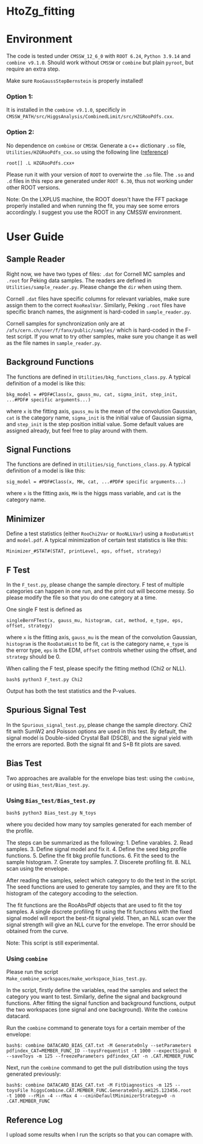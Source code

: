 # HtoZg_fitting

# Environment
The code is tested under `CMSSW_12_6_0` with `ROOT 6.24`, `Python 3.9.14` and `combine v9.1.0`. 
Should work without `CMSSW` or `combine` but plain `pyroot`, but require an extra step.

Make sure `RooGaussStepBernstein` is properly installed!

### Option 1: 
  It is installed in the `combine v9.1.0`, specificly in `CMSSW_PATH/src/HiggsAnalysis/CombinedLimit/src/HZGRooPdfs.cxx`.

### Option 2: 
  No dependence on `combine` or `CMSSW`. Generate a c++ dictionary `.so` file, `Utilities/HZGRooPdfs_cxx.so` using the following line ([reference](https://root.cern/manual/io_custom_classes/#generating-dictionaries))
  ```
  root[] .L HZGRooPdfs.cxx+
  ```
Please run it with your version of `ROOT` to overwirte the `.so` file. The `.so` and `.d` files in this repo are generated under `ROOT 6.30`, thus not working under other ROOT versions.

Note: On the LXPLUS machine, the ROOT doesn't have the FFT package properly installed and when running the fit, you may see some errors accordingly. I suggest you use the ROOT in any CMSSW environment. 

# User Guide

## Sample Reader
Right now, we have two types of files: `.dat` for Cornell MC samples and `.root` for Peking data samples. The readers are defined in `Utilities/sample_reader.py`. Please change the `dir` when using them.

Cornell `.dat` files have specific columns for relevant variables, make sure assign them to the correct `RooRealVar`. Similarly, Peking `.root` files have specific branch names, the asignment is hard-coded in `sample_reader.py`.

Cornell samples for synchronization only are at `/afs/cern.ch/user/f/fanx/public/samples/` which is hard-coded in the F-test script. If you wnat to try other samples, make sure you change it as well as the file names in `sample_reader.py`.

## Background Functions
The functions are defined in `Utilities/bkg_functions_class.py`. A typical definition of a model is like this: 
```
bkg_model = #PDF#Class(x, gauss_mu, cat, sigma_init, step_init, ...#PDF# specific arguments...)
```
where `x` is the fitting axis, `gauss_mu` is the mean of the convolution Gaussian, `cat` is the category name, `sigma_init` is the initial value of Gaussian sigma, and `step_init` is the step position initial value. Some default values are assigned already, but feel free to play around with them.

## Signal Functions
The functions are defined in `Utilities/sig_functions_class.py`. A typical definition of a model is like this:
```
sig_model = #PDF#Class(x, MH, cat, ...#PDF# specific arguments...)
```
where `x` is the fitting axis, `MH` is the higgs mass variable, and `cat` is the category name.

## Minimizer
Define a test statistics (either `RooChi2Var` or `RooNLLVar`) using a `RooDataHist` and `model.pdf`. A typical minimization of certain test statistics is like this:
```
Minimizer_#STAT#(STAT, printLevel, eps, offset, strategy)
```

## F Test
In the `F_test.py`, please change the sample directory. F test of multiple categories can happen in one run, and the print out will become messy. So please modify the file so that you do one category at a time. 

One single F test is defined as
```
singleBernFTest(x, gauss_mu, histogram, cat, method, e_type, eps, offset, strategy)
```
where `x` is the fitting axis, `gauss_mu` is the mean of the convolution Gaussian, `histogram` is the `RooDataHist` to be fit, `cat` is the category name, `e_type` is the error type, `eps` is the EDM, `offset` controls whether using the offset, and `strategy` should be 0.

When calling the F test, please specify the fitting method (Chi2 or NLL).
```
bash$ python3 F_test.py Chi2
```
Output has both the test statistics and the P-values.

## Spurious Signal Test
In the `Spurious_signal_test.py`, please change the sample directory. Chi2 fit with SumW2 and Poisson options are used in this test. By default, the signal model is Double-sided Crystal Ball (DSCB), and the signal yield with the errors are reported. Both the signal fit and S+B fit plots are saved.

## Bias Test
Two approaches are available for the envelope bias test: using the `combine`, or using `Bias_test/Bias_test.py`. 
### Using `Bias_test/Bias_test.py`
```
bash$ python3 Bias_test.py N_toys
```
where you decided how many toy samples generated for each member of the profile.

The steps can be summarized as the following: 1. Define varables. 2. Read samples. 3. Define signal model and fix it. 4. Define the seed bkg profile functions. 5. Define the fit bkg profile functions. 6. Fit the seed to the sample histogram. 7. Gnerate toy samples. 7. Discerete profiling fit. 8. NLL scan using the envelope.

After reading the samples, select which category to do the test in the script. The seed functions are used to generate toy samples, and they are fit to the histogram of the category accoding to the selection. 

The fit functions are the RooAbsPdf objects that are used to fit the toy samples. A single discrete profiling fit using the fit functions with the fixed signal model will report the best-fit signal yield. Then, an NLL scan over the signal strength will give an NLL curve for the envelope. The error should be obtained from the curve.

Note: This script is still experimental. 

### Using `combine`
Please run the script `Make_combine_workspaces/make_workspace_bias_test.py`.

In the script, firstly define the variables, read the samples and select the category you want to test. Similarly, define the signal and background functions. After fitting the signal function and background functions, output the two workspaces (one signal and one background). Write the `combine` datacard.

Run the `combine` command to generate toys for a certain member of the envelope:
```
bash$: combine DATACARD_BIAS_CAT.txt -M GenerateOnly --setParameters pdfindex_CAT=MEMBER_FUNC_ID --toysFrequentist -t 1000 --expectSignal 0 --saveToys -m 125 --freezeParameters pdfindex_CAT -n .CAT.MEMBER_FUNC
```
Next, run the `combine` command to get the pull distribution using the toys generated previously:
```
bash$: combine DATACARD_BIAS_CAT.txt -M FitDiagnostics -m 125 --toysFile higgsCombine.CAT.MEMBER_FUNC.GenerateOnly.mH125.123456.root  -t 1000 --rMin -4 --rMax 4 --cminDefaultMinimizerStrategy=0 -n .CAT.MEMBER_FUNC
```

## Reference Log
I upload some results when I run the scripts so that you can comapre with.

